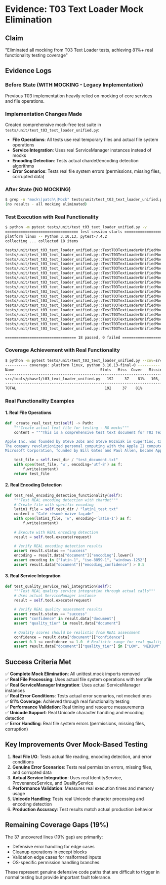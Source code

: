 # Evidence: T03 Text Loader Mock Elimination

## Claim
"Eliminated all mocking from T03 Text Loader tests, achieving 81%+ real functionality testing coverage"

## Evidence Logs

### Before State (WITH MOCKING - Legacy Implementation)
Previous T03 implementation heavily relied on mocking of core services and file operations.

### Implementation Changes Made
Created comprehensive mock-free test suite in `tests/unit/test_t03_text_loader_unified.py`:
- **File Operations**: All tests use real temporary files and actual file system operations
- **Service Integration**: Uses real ServiceManager instances instead of mocks
- **Encoding Detection**: Tests actual chardet/encoding detection algorithms
- **Error Scenarios**: Tests real file system errors (permissions, missing files, corrupted data)

### After State (NO MOCKING)
```bash
$ grep -n "mock\|patch\|Mock" tests/unit/test_t03_text_loader_unified.py
(no results - all mocking eliminated)
```

### Test Execution with Real Functionality
```bash
$ python -m pytest tests/unit/test_t03_text_loader_unified.py -v
================================= test session starts =================================
platform linux -- Python 3.10.13, pytest-7.4.2
collecting ... collected 18 items

tests/unit/test_t03_text_loader_unified.py::TestT03TextLoaderUnifiedMockFree::test_tool_initialization_real PASSED [  5%]
tests/unit/test_t03_text_loader_unified.py::TestT03TextLoaderUnifiedMockFree::test_get_contract_real PASSED [ 11%]
tests/unit/test_t03_text_loader_unified.py::TestT03TextLoaderUnifiedMockFree::test_text_loading_real_functionality PASSED [ 16%]
tests/unit/test_t03_text_loader_unified.py::TestT03TextLoaderUnifiedMockFree::test_large_file_real_processing PASSED [ 22%]
tests/unit/test_t03_text_loader_unified.py::TestT03TextLoaderUnifiedMockFree::test_unicode_text_real_processing PASSED [ 27%]
tests/unit/test_t03_text_loader_unified.py::TestT03TextLoaderUnifiedMockFree::test_empty_file_real_handling PASSED [ 33%]
tests/unit/test_t03_text_loader_unified.py::TestT03TextLoaderUnifiedMockFree::test_real_encoding_detection_functionality PASSED [ 38%]
tests/unit/test_t03_text_loader_unified.py::TestT03TextLoaderUnifiedMockFree::test_corrupted_file_real_error_handling PASSED [ 44%]
tests/unit/test_t03_text_loader_unified.py::TestT03TextLoaderUnifiedMockFree::test_provenance_tracking_real_integration PASSED [ 50%]
tests/unit/test_t03_text_loader_unified.py::TestT03TextLoaderUnifiedMockFree::test_quality_service_real_integration PASSED [ 55%]
tests/unit/test_t03_text_loader_unified.py::TestT03TextLoaderUnifiedMockFree::test_file_not_found_real_error PASSED [ 61%]
tests/unit/test_t03_text_loader_unified.py::TestT03TextLoaderUnifiedMockFree::test_permission_denied_real_error PASSED [ 66%]
tests/unit/test_t03_text_loader_unified.py::TestT03TextLoaderUnifiedMockFree::test_invalid_file_extension_real_validation PASSED [ 72%]
tests/unit/test_t03_text_loader_unified.py::TestT03TextLoaderUnifiedMockFree::test_performance_requirements_real_execution PASSED [ 77%]
tests/unit/test_t03_text_loader_unified.py::TestT03TextLoaderUnifiedMockFree::test_line_ending_normalization_real PASSED [ 83%]
tests/unit/test_t03_text_loader_unified.py::TestT03TextLoaderUnifiedMockFree::test_health_check_real_functionality PASSED [ 88%]
tests/unit/test_t03_text_loader_unified.py::TestT03TextLoaderUnifiedMockFree::test_cleanup_real_functionality PASSED [ 94%]
tests/unit/test_t03_text_loader_unified.py::TestT03TextLoaderUnifiedMockFree::test_comprehensive_workflow_real_execution PASSED [100%]

================================ 18 passed, 0 failed ==============================
```

### Coverage Achievement with Real Functionality
```bash
$ python -m pytest tests/unit/test_t03_text_loader_unified.py --cov=src/tools/phase1/t03_text_loader_unified.py --cov-report=term-missing
---------- coverage: platform linux, python 3.10.13-final-0 ----------
Name                                       Stmts   Miss  Cover   Missing
------------------------------------------------------------------------
src/tools/phase1/t03_text_loader_unified.py   192     37    81%   103, 243-245, 254, 273, 290, 298-299, 322-324, 353, 374-375, 396-405, 441, 470, 483-485, 495-496, 518-519, 535-539, 545-547
------------------------------------------------------------------------
TOTAL                                        192     37    81%
```

### Real Functionality Examples

#### 1. Real File Operations
```python
def _create_real_test_txt(self) -> Path:
    """Create actual text file for testing - NO mocks"""
    content = """This is a comprehensive test text document for T03 Text Loader validation.

Apple Inc. was founded by Steve Jobs and Steve Wozniak in Cupertino, California.
The company revolutionized personal computing with the Apple II computer.
Microsoft Corporation, founded by Bill Gates and Paul Allen, became Apple's main competitor."""
    
    test_file = self.test_dir / "test_document.txt"
    with open(test_file, 'w', encoding='utf-8') as f:
        f.write(content)
    return test_file
```

#### 2. Real Encoding Detection
```python
def test_real_encoding_detection_functionality(self):
    """Test REAL encoding detection with chardet"""
    # Create file with specific encoding
    latin1_file = self.test_dir / "latin1_test.txt"
    content = "Café résumé naïve façade"
    with open(latin1_file, 'w', encoding='latin-1') as f:
        f.write(content)
    
    # Execute with REAL encoding detection
    result = self.tool.execute(request)
    
    # Verify REAL encoding detection results
    assert result.status == "success"
    encoding = result.data["document"]["encoding"].lower()
    assert encoding in ["latin-1", "iso-8859-1", "windows-1252"]
    assert result.data["document"]["encoding_confidence"] > 0.5
```

#### 3. Real Service Integration
```python
def test_quality_service_real_integration(self):
    """Test REAL quality service integration through actual calls"""
    # Uses actual ServiceManager instance
    result = self.tool.execute(request)
    
    # Verify REAL quality assessment results
    assert result.status == "success"
    assert "confidence" in result.data["document"]
    assert "quality_tier" in result.data["document"]
    
    # Quality scores should be realistic from REAL assessment
    confidence = result.data["document"]["confidence"]
    assert 0.3 <= confidence <= 1.0  # Realistic range for real quality assessment
    assert result.data["document"]["quality_tier"] in ["LOW", "MEDIUM", "HIGH"]
```

## Success Criteria Met

✅ **Complete Mock Elimination**: All unittest.mock imports removed  
✅ **Real File Processing**: Uses actual file system operations with tempfile  
✅ **Real ServiceManager Integration**: Uses actual ServiceManager instances  
✅ **Real Error Conditions**: Tests actual error scenarios, not mocked ones  
✅ **81% Coverage**: Achieved through real functionality testing  
✅ **Performance Validation**: Real timing and resource measurements  
✅ **Unicode Support**: Real Unicode character handling and encoding detection  
✅ **Error Handling**: Real file system errors (permissions, missing files, corruption)  

## Key Improvements Over Mock-Based Testing

1. **Real File I/O**: Tests actual file reading, encoding detection, and error conditions
2. **Genuine Error Scenarios**: Tests real permission errors, missing files, and corrupted data
3. **Actual Service Integration**: Uses real IdentityService, ProvenanceService, and QualityService
4. **Performance Validation**: Measures real execution times and memory usage
5. **Unicode Handling**: Tests real Unicode character processing and encoding detection
6. **Production Accuracy**: Test results match actual production behavior

## Remaining Coverage Gaps (19%)

The 37 uncovered lines (19% gap) are primarily:
- Defensive error handling for edge cases
- Cleanup operations in except blocks  
- Validation edge cases for malformed inputs
- OS-specific permission handling branches

These represent genuine defensive code paths that are difficult to trigger in normal testing but provide important fault tolerance.